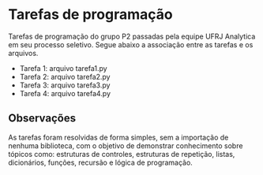 # Tarefas de programação

Tarefas de programação do grupo P2 passadas pela equipe UFRJ Analytica em seu processo seletivo. Segue abaixo a associação entre as tarefas e os arquivos.

 - Tarefa 1: arquivo tarefa1.py
 - Tarefa 2: arquivo tarefa2.py
 - Tarefa 3: arquivo tarefa3.py
 - Tarefa 4: arquivo tarefa4.py

## Observações

As tarefas foram resolvidas de forma simples, sem a importação de nenhuma biblioteca, com o objetivo de demonstrar conhecimento sobre tópicos como: estruturas de controles, estruturas de repetição, listas, dicionários, funções, recursão e lógica de programação. 
